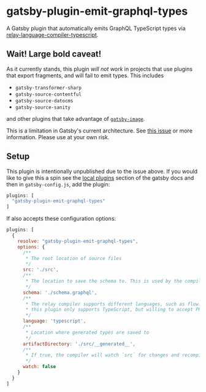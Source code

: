 # gatsby-plugin-emit-graphql-types

A Gatsby plugin that automatically emits GraphQL TypeScript types via [relay-language-compiler-typescript](https://github.com/relay-tools/relay-compiler-language-typescript).

## Wait! Large bold caveat!

As it currently stands, this plugin *will not work* in projects that use plugins that export fragments, and will fail to emit types. This includes
- `gatsby-transformer-sharp`
- `gatsby-source-contentful`
- `gatsby-source-datocms`
- `gatsby-source-sanity`

and other plugins that take advantage of [`gatsby-image`](https://www.gatsbyjs.org/packages/gatsby-image/#fragments).

This is a limitation in Gatsby's current architecture. See [this issue](https://github.com/graphql/graphiql/issues/612) or more information. Please use at your own risk.

## Setup

This plugin is intentionally unpublished due to the issue above. If you would like to give this a spin see the [local plugins](https://www.gatsbyjs.org/docs/loading-plugins-from-your-local-plugins-folder/) section of the gatsby docs and then in `gatsby-config.js`, add the plugin:

```js
plugins: [
  "gatsby-plugin-emit-graphql-types"
]
```

If also accepts these configuration options:

```js
plugins: [
  {
    resolve: "gatsby-plugin-emit-graphql-types",
    options: {
      /**
       * The root location of source files
       */
      src: './src',
      /**
       * The location to save the schema to. This is used by the compiler to emit types
       */
      schema: './schema.graphql',
      /**
       * The relay compiler supports different languages, such as flow. Right now
       * this plugin only supports TypeScript, but willing to accept PRs.
       */
      language: 'typescript',
      /**
       * Location where generated types are saved to
       */
      artifactDirectory: './src/__generated__',
      /**
       * If true, the compiler will watch `src` for changes and recompile
       */
      watch: false
    }
  }
]


